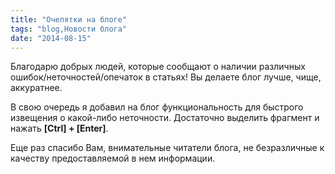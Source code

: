 ```yaml
---
title: "Очепятки на блоге"
tags: "blog,Новости блога"
date: "2014-08-15"
---
```


Благодарю добрых людей, которые сообщают о наличии различных ошибок/неточностей/опечаток в статьях! Вы делаете блог лучше, чище, аккуратнее.

В свою очередь я добавил на блог функциональность для быстрого извещения о какой-либо неточности. Достаточно выделить фрагмент и нажать **\[Ctrl\] + \[Enter\]**.

Еще раз спасибо Вам, внимательные читатели блога, не безразличные к качеству предоставляемой в нем информации.
